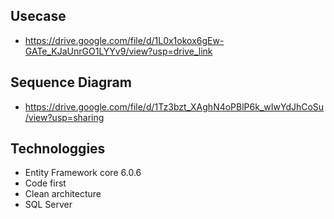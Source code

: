 ## Usecase
- https://drive.google.com/file/d/1L0x1okox6gEw-GATe_KJaUnrGO1LYYv9/view?usp=drive_link
## Sequence Diagram
- https://drive.google.com/file/d/1Tz3bzt_XAghN4oPBlP6k_wIwYdJhCoSu/view?usp=sharing
## Technologgies
- Entity Framework core 6.0.6
- Code first
- Clean architecture
- SQL Server

